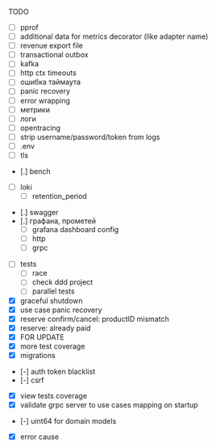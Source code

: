 TODO

- [ ] pprof
- [ ] additional data for metrics decorator (like adapter name)
- [ ] revenue export file
- [ ] transactional outbox
- [ ] kafka
- [ ] http ctx timeouts
- [ ] ошибка таймаута
- [ ] panic recovery
- [ ] error wrapping
- [ ] метрики
- [ ] логи
- [ ] opentracing
- [ ] strip username/password/token from logs
- [ ] .env
- [ ] tls
- [.] bench
- [ ] loki
    - [ ] retention_period
- [.] swagger
- [.] графана, прометей
    - [ ] grafana dashboard config
    - [ ] http
    - [ ] grpc
- [ ] tests
    - [ ] race
    - [ ] check ddd project
    - [ ] parallel tests
- [x] graceful shutdown
- [x] use case panic recovery
- [x] reserve confirm/cancel: productID mismatch
- [x] reserve: already paid
- [x] FOR UPDATE
- [x] more test coverage
- [x] migrations
- [-] auth token blacklist
- [-] csrf
- [x] view tests coverage
- [x] validate grpc server to use cases mapping on startup
- [-] uint64 for domain models
- [x] error cause